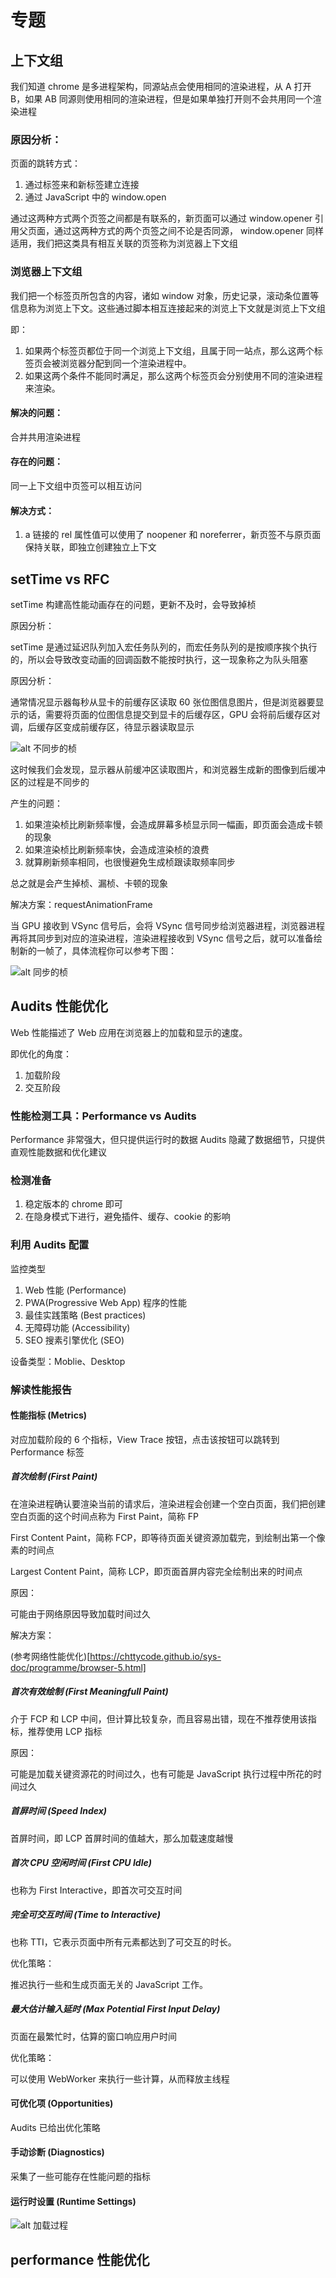 # 专题

## 上下文组

我们知道 chrome 是多进程架构，同源站点会使用相同的渲染进程，从 A 打开 B，如果 AB 同源则使用相同的渲染进程，但是如果单独打开则不会共用同一个渲染进程

### 原因分析：

页面的跳转方式：

1. 通过标签来和新标签建立连接
2. 通过 JavaScript 中的 window.open

通过这两种方式两个页签之间都是有联系的，新页面可以通过 window.opener 引用父页面，通过这两种方式的两个页签之间不论是否同源， window.opener 同样适用，我们把这类具有相互关联的页签称为浏览器上下文组

### 浏览器上下文组

我们把一个标签页所包含的内容，诸如 window 对象，历史记录，滚动条位置等信息称为浏览上下文。这些通过脚本相互连接起来的浏览上下文就是浏览上下文组

即：

1. 如果两个标签页都位于同一个浏览上下文组，且属于同一站点，那么这两个标签页会被浏览器分配到同一个渲染进程中。
2. 如果这两个条件不能同时满足，那么这两个标签页会分别使用不同的渲染进程来渲染。

#### 解决的问题：

合并共用渲染进程

#### 存在的问题：

同一上下文组中页签可以相互访问

#### 解决方式：

1. a 链接的 rel 属性值可以使用了 noopener 和 noreferrer，新页签不与原页面保持关联，即独立创建独立上下文

## setTime vs RFC

setTime 构建高性能动画存在的问题，更新不及时，会导致掉桢

原因分析：

setTime 是通过延迟队列加入宏任务队列的，而宏任务队列的是按顺序挨个执行的，所以会导致改变动画的回调函数不能按时执行，这一现象称之为队头阻塞

原因分析：

通常情况显示器每秒从显卡的前缓存区读取 60 张位图信息图片，但是浏览器要显示的话，需要将页面的位图信息提交到显卡的后缓存区，GPU 会将前后缓存区对调，后缓存区变成前缓存区，待显示器读取显示

![alt 不同步的桢](/sys-doc/imgs/vsync.png)

这时候我们会发现，显示器从前缓冲区读取图片，和浏览器生成新的图像到后缓冲区的过程是不同步的

产生的问题：

1. 如果渲染桢比刷新频率慢，会造成屏幕多桢显示同一幅画，即页面会造成卡顿的现象
2. 如果渲染桢比刷新频率快，会造成渲染桢的浪费
3. 就算刷新频率相同，也很慢避免生成桢跟读取频率同步

总之就是会产生掉桢、漏桢、卡顿的现象

解决方案：requestAnimationFrame

当 GPU 接收到 VSync 信号后，会将 VSync 信号同步给浏览器进程，浏览器进程再将其同步到对应的渲染进程，渲染进程接收到 VSync 信号之后，就可以准备绘制新的一帧了，具体流程你可以参考下图：

![alt 同步的桢](/sys-doc/imgs/bind-vsync.png)

## Audits 性能优化

Web 性能描述了 Web 应用在浏览器上的加载和显示的速度。

即优化的角度：

1. 加载阶段
2. 交互阶段

### 性能检测工具：Performance vs Audits

Performance 非常强大，但只提供运行时的数据
Audits 隐藏了数据细节，只提供直观性能数据和优化建议

### 检测准备

1. 稳定版本的 chrome 即可
2. 在隐身模式下进行，避免插件、缓存、cookie 的影响

### 利用 Audits 配置

监控类型

1.  Web 性能 (Performance)
2.  PWA(Progressive Web App) 程序的性能
3.  最佳实践策略 (Best practices)
4.  无障碍功能 (Accessibility)
5.  SEO 搜素引擎优化 (SEO)

设备类型：Moblie、Desktop

### 解读性能报告

#### 性能指标 (Metrics)

对应加载阶段的 6 个指标，View Trace 按钮，点击该按钮可以跳转到 Performance 标签

##### 首次绘制 (First Paint)

在渲染进程确认要渲染当前的请求后，渲染进程会创建一个空白页面，我们把创建空白页面的这个时间点称为 First Paint，简称 FP

First Content Paint，简称 FCP，即等待页面关键资源加载完，到绘制出第一个像素的时间点

Largest Content Paint，简称 LCP，即页面首屏内容完全绘制出来的时间点

原因：

可能由于网络原因导致加载时间过久

解决方案：

(参考网络性能优化)[https://chttycode.github.io/sys-doc/programme/browser-5.html]

##### 首次有效绘制 (First Meaningfull Paint)

介于 FCP 和 LCP 中间，但计算比较复杂，而且容易出错，现在不推荐使用该指标，推荐使用 LCP 指标

原因：

可能是加载关键资源花的时间过久，也有可能是 JavaScript 执行过程中所花的时间过久

##### 首屏时间 (Speed Index)

首屏时间，即 LCP 首屏时间的值越大，那么加载速度越慢

##### 首次 CPU 空闲时间 (First CPU Idle)

也称为 First Interactive，即首次可交互时间

##### 完全可交互时间 (Time to Interactive)

也称 TTI，它表示页面中所有元素都达到了可交互的时长。

优化策略：

推迟执行一些和生成页面无关的 JavaScript 工作。

##### 最大估计输入延时 (Max Potential First Input Delay)

页面在最繁忙时，估算的窗口响应用户时间

优化策略：

可以使用 WebWorker 来执行一些计算，从而释放主线程

#### 可优化项 (Opportunities)

Audits 已给出优化策略

#### 手动诊断 (Diagnostics)

采集了一些可能存在性能问题的指标

#### 运行时设置 (Runtime Settings)

![alt 加载过程](/sys-doc/imgs/loading-opt.png)

## performance 性能优化
